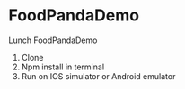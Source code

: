 # FoodPandaDemo

Lunch FoodPandaDemo

1. Clone
2. Npm install in terminal
3. Run on IOS simulator or Android emulator
